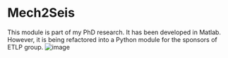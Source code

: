 # Mech2Seis
This module is part of my PhD research. It has been developed in Matlab. However, it is being refactored into a Python module for the sponsors of ETLP group.
![image](https://user-images.githubusercontent.com/30075372/127937705-9b6ba9a8-497f-4a47-8dea-eee584950efb.png)
